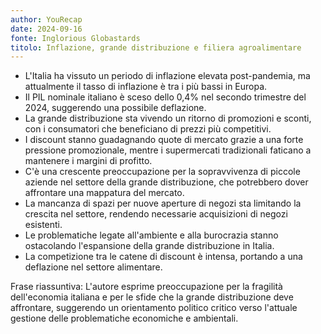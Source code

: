 ```yaml
---
author: YouRecap
date: 2024-09-16
fonte: Inglorious Globastards
titolo: Inflazione, grande distribuzione e filiera agroalimentare
---
```


- L'Italia ha vissuto un periodo di inflazione elevata post-pandemia, ma attualmente il tasso di inflazione è tra i più bassi in Europa.
- Il PIL nominale italiano è sceso dello 0,4% nel secondo trimestre del 2024, suggerendo una possibile deflazione.
- La grande distribuzione sta vivendo un ritorno di promozioni e sconti, con i consumatori che beneficiano di prezzi più competitivi.
- I discount stanno guadagnando quote di mercato grazie a una forte pressione promozionale, mentre i supermercati tradizionali faticano a mantenere i margini di profitto.
- C'è una crescente preoccupazione per la sopravvivenza di piccole aziende nel settore della grande distribuzione, che potrebbero dover affrontare una mappatura del mercato.
- La mancanza di spazi per nuove aperture di negozi sta limitando la crescita nel settore, rendendo necessarie acquisizioni di negozi esistenti.
- Le problematiche legate all'ambiente e alla burocrazia stanno ostacolando l'espansione della grande distribuzione in Italia.
- La competizione tra le catene di discount è intensa, portando a una deflazione nel settore alimentare.

Frase riassuntiva: L'autore esprime preoccupazione per la fragilità dell'economia italiana e per le sfide che la grande distribuzione deve affrontare, suggerendo un orientamento politico critico verso l'attuale gestione delle problematiche economiche e ambientali.
